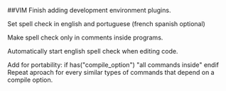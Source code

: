 ##VIM
Finish adding development environment plugins.

Set spell check in english and portuguese (french spanish optional)

Make spell check only in comments inside programs. 

Automatically start english spell check when editing code.

Add for portability:
if has("compile_option")
    "all commands inside"
endif
Repeat aproach for every similar types of commands that depend on a compile
option.
